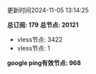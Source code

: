 更新时间2024-11-05 13:14:25

**总订阅: 179**
**总节点: 20121**
- vless节点: 3422
- vless节点: 1

**google ping有效节点: 968**

